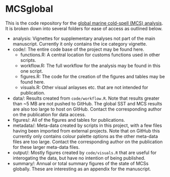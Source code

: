 # MCSglobal

This is the code repository for the [global marine cold-spell (MCS) analysis](https://www.youtube.com/watch?v=dQw4w9WgXcQ). It is broken down into several folders for ease of access as outlined below.

- analysis: Vignettes for supplementary analyses not part of the main manuscript. Currently it only contains the ice category vignette.
- code/: The entire code base of the project may be found here.
  - functions.R: A central location for customs functions used in other scripts.
  - workflow.R: The full workflow for the analysis may be found in this one script.
  - figures.R: The code for the creation of the figures and tables may be found here.
  - visuals.R: Other visual anlayses etc. that are not intended for publication.
- data/: Results created from `code/workflow.R`. Note that results greater than ~5 MB are not pushed to GitHub. The global SST and MCS results are also too large to host on GitHub. Contact the corresponding author on the publication for data access.
- figures/: All of the figures and tables for publications.
- metadata/: Meta-data created by scripts in this project, with a few files having been imported from external projects. Note that on GitHub this currently only contains colour palette options as the other meta-data files are too large. Contact the corresponding author on the publication for these larger meta-data files.
- output/: Mostly figures created by `code/visuals.R` that are useful for interogating the data, but have no intention of being published.
- summary/: Annual or total summary figures of the state of MCSs globally. These are interesting as an appendix for the manuscript.
